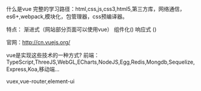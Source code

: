 什么是vue
完整的学习路径：html,css,js,css3,html5,第三方库，网络通信，es6+,webpack,模块化，包管理器，css预编译器。

特点：
渐进式（网站部分页面可以使用vue）
组件化()
响应式 ()

官网：http://cn.vuejs.org/

vue是实现这些技术的一种方式?
前端：
TypeScript,ThreeJS,WebGL,ECharts,NodeJS,Egg,Redis,Mongdb,Sequelize,Express,Koa,移动端...


vuex,vue-router,element-ui




